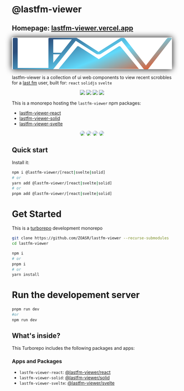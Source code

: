 # @lastfm-viewer

## Homepage: [lastfm-viewer.vercel.app](lastfm-viewer.vercel.app)

<p align="center" >
</p>
<p align="center" >
  <img  style="filter: drop-shadow(0 0 10px black);" src="./public/lfmv_logo.svg" width="100%" height="100" />
</p>

lastfm-viewer is a collection of ui web components to view recent scrobbles for a [last.fm](last.fm) user, built for: `react` `solidjs` `svelte`

<p align="center" >
<a href="https://npm.io/package/@lastfm-viewer/solid"><img src="https://img.shields.io/badge/maintained%20with-npm-cc00ff.svg?style=for-the-badge&logo=npm" ></a>
<a href="https://www.npmjs.com/package/@lastfm-viewer/solid" alt="@lastfm-viewer/solid(npm)">
<img src="https://img.shields.io/npm/dt/@lastfm-viewer/solid?style=for-the-badge&logo=npm&logoColor=red&label=@lastfm-viewer/solid" /></a>
<a href="https://www.npmjs.com/package/@lastfm-viewer/react" alt="@lastfm-viewer/react(npm)">
<img src="https://img.shields.io/npm/dt/@lastfm-viewer/react?style=for-the-badge&logo=npm&logoColor=red&label=@lastfm-viewer/react" /></a>
<a href="https://www.npmjs.com/package/@lastfm-viewer/svelte" alt="@lastfm-viewer/svelte(npm)">
<img src="https://img.shields.io/npm/dt/@lastfm-viewer/svelte?style=for-the-badge&logo=npm&logoColor=red&label=@lastfm-viewer/svelte" /></a>
</p>

This is a monorepo hosting the `lastfm-viewer` npm packages:

-   <a href="https://github.com/ZOASR/lastfm-viewer-react">lastfm-viewer-react</a>
-   <a href="https://github.com/ZOASR/lastfm-viewer-solid">lastfm-viewer-solid</a>
-   <a href="https://github.com/ZOASR/lastfm-viewer-svelte">lastfm-viewer-svelte</a>

<p align="center">
  <img src="https://github.com/ZOASR/solid-lastfm-viewer/blob/main/images/Preview_1.png" style="border-radius: 10px"/>
  <img src="https://github.com/ZOASR/solid-lastfm-viewer/blob/main/images/Preview_2.png" style="border-radius: 10px"/>
  <img src="https://github.com/ZOASR/react-lastfm-viewer/blob/main/images/Preview_1.png" style="border-radius: 10px"/>
  <img src="https://github.com/ZOASR/react-lastfm-viewer/blob/main/images/Preview_2.png" style="border-radius: 10px"/>
</p>

## Quick start

Install it:

```bash
npm i @lastfm-viewer/[react|svelte|solid]
# or
yarn add @lastfm-viewer/[react|svelte|solid]
# or
pnpm add @lastfm-viewer/[react|svelte|solid]
```

# Get Started

This is a [turborepo](https://turbo.build/repo) development monorepo

```sh
git clone https://github.com/ZOASR/lastfm-viewer --recurse-submodules
cd lastfm-viewer
```

```sh
npm i
# or
pnpm i
# or
yarn install
```

# Run the developement server

```sh
pnpm run dev
#or
npm run dev
```

## What's inside?

This Turborepo includes the following packages and apps:

### Apps and Packages

-   `lastfm-viewer-react`: [@lastfm-viewer/react](https://github.com/ZOASR/lastfm-viewer-react)
-   `lastfm-viewer-solid`: [@lastfm-viewer/solid](https://github.com/ZOASR/lastfm-viewer-solid)
-   `lastfm-viewer-svelte`: [@lastfm-viewer/svelte](https://github.com/ZOASR/lastfm-viewer-svelte)
